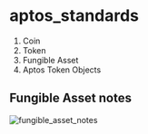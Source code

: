 # aptos_standards
1. Coin
2. Token
3. Fungible Asset
4. Aptos Token Objects

## Fungible Asset notes

![fungible_asset_notes](https://github.com/user-attachments/assets/ca245bef-e067-4b07-9797-d6bc469d7cc9)
